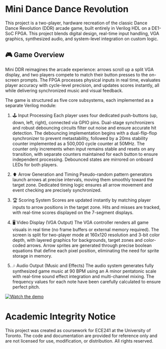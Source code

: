 # Mini Dance Dance Revolution 

This project is a two-player, hardware recreation of the classic Dance Dance Revolution (DDR) arcade game, built entirely in Verilog HDL on a DE1-SoC FPGA. This project blends digital design, real-time input handling, VGA graphics, synthesized audio, and system-level integration on custom logic.

## 🎮 Game Overview
Mini DDR reimagines the arcade experience: arrows scroll up a split VGA display, and two players compete to match their button presses to the on-screen prompts. The FPGA processes physical inputs in real time, evaluates player accuracy with cycle-level precision, and updates scores instantly, all while delivering synchronized music and visual feedback.

The game is structured as five core subsystems, each implemented as a separate Verilog module:

1. 🕹️ Input Processing
   Each player uses four dedicated push-buttons (up, down, left, right), connected via GPIO pins. Dual-stage synchronizers and robust debouncing circuits filter out noise and ensure accurate hit detection. The debouncing implementation begins with a dual-flip-flop synchronizer to prevent metastability, followed by a 20ms stability counter implemented as a 500,000 cycle counter at 50MHz. The counter only increments when input remains stable and resets on any transition, with separate counters maintained for each button to ensure independent processing. Debounced states are mirrored on onboard LEDs for both players.

2. ⬆️ Arrow Generation and Timing
   Pseudo-random pattern generators launch arrows at precise intervals, moving them smoothly toward the target zone. Dedicated timing logic ensures all arrow movement and event checking are precisely synchronized.

3. 🏆 Scoring System
   Scores are updated instantly by matching player inputs to arrow positions in the target zone. Hits and misses are tracked, with real-time scores displayed on the 7-segment displays.

4. 🖥️ Video Display (VGA Output)
   The VGA controller renders all game visuals in real time (no frame buffers or external memory required). The screen is split for two-player mode at 160x120 resolution and 3-bit color depth, with layered graphics for backgrounds, target zones and color-coded arrows. Arrow sprites are generated through precise boolean equations that define each pixel position, eliminating the need for sprite storage in memory.

5. 🎶 Audio Output (Music and Effects)
   The audio system generates fully synthesized game music at 90 BPM using an A minor pentatonic scale with real-time sound effect integration and multi-channel mixing. The frequency values for each note have been carefully calculated to ensure perfect pitch.

[![Watch the demo](https://github.com/user-attachments/assets/2cb2ca87-02c3-4d75-bc42-774e0cdba3b0)](https://youtu.be/lD32fzIGciU?feature=shared)

# Academic Integrity Notice
This project was created as coursework for ECE241 at the University of Toronto. The code and documentation are provided for reference only and are not licensed for use, modification, or distribution. All rights reserved.
